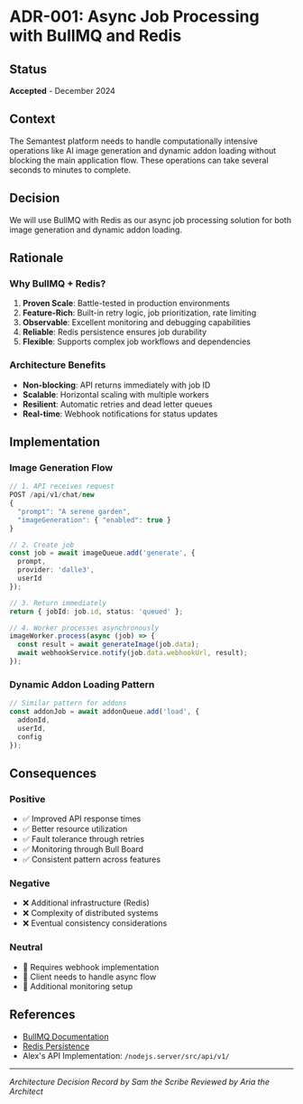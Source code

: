 # ADR-001: Async Job Processing with BullMQ and Redis

## Status
**Accepted** - December 2024

## Context
The Semantest platform needs to handle computationally intensive operations like AI image generation and dynamic addon loading without blocking the main application flow. These operations can take several seconds to minutes to complete.

## Decision
We will use BullMQ with Redis as our async job processing solution for both image generation and dynamic addon loading.

## Rationale

### Why BullMQ + Redis?
1. **Proven Scale**: Battle-tested in production environments
2. **Feature-Rich**: Built-in retry logic, job prioritization, rate limiting
3. **Observable**: Excellent monitoring and debugging capabilities
4. **Reliable**: Redis persistence ensures job durability
5. **Flexible**: Supports complex job workflows and dependencies

### Architecture Benefits
- **Non-blocking**: API returns immediately with job ID
- **Scalable**: Horizontal scaling with multiple workers
- **Resilient**: Automatic retries and dead letter queues
- **Real-time**: Webhook notifications for status updates

## Implementation

### Image Generation Flow
```typescript
// 1. API receives request
POST /api/v1/chat/new
{
  "prompt": "A serene garden",
  "imageGeneration": { "enabled": true }
}

// 2. Create job
const job = await imageQueue.add('generate', {
  prompt,
  provider: 'dalle3',
  userId
});

// 3. Return immediately
return { jobId: job.id, status: 'queued' };

// 4. Worker processes asynchronously
imageWorker.process(async (job) => {
  const result = await generateImage(job.data);
  await webhookService.notify(job.data.webhookUrl, result);
});
```

### Dynamic Addon Loading Pattern
```typescript
// Similar pattern for addons
const addonJob = await addonQueue.add('load', {
  addonId,
  userId,
  config
});
```

## Consequences

### Positive
- ✅ Improved API response times
- ✅ Better resource utilization
- ✅ Fault tolerance through retries
- ✅ Monitoring through Bull Board
- ✅ Consistent pattern across features

### Negative
- ❌ Additional infrastructure (Redis)
- ❌ Complexity of distributed systems
- ❌ Eventual consistency considerations

### Neutral
- 🔄 Requires webhook implementation
- 🔄 Client needs to handle async flow
- 🔄 Additional monitoring setup

## References
- [BullMQ Documentation](https://docs.bullmq.io/)
- [Redis Persistence](https://redis.io/topics/persistence)
- Alex's API Implementation: `/nodejs.server/src/api/v1/`

---
*Architecture Decision Record by Sam the Scribe*
*Reviewed by Aria the Architect*